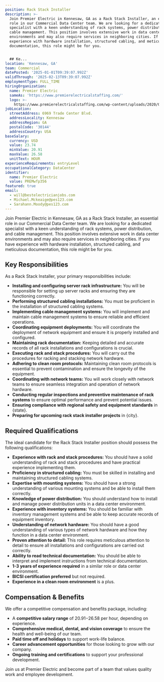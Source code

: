 ```yaml
---
position: Rack Stack Installer
description: >-
  Join Premier Electric in Kennesaw, GA as a Rack Stack Installer, an essential
  role in our Commercial Data Center team. We are looking for a dedicated
  specialist with a keen understanding of rack systems, power distribution, and
  cable management. This position involves extensive work in data center
  environments and may also require services in neighboring cities. If you have
  experience with hardware installation, structured cabling, and meticulous
  documentation, this role might be for you.


  ## Ke...
location: 'Kennesaw, GA'
team: Commercial
datePosted: '2025-01-01T09:39:07.992Z'
validThrough: '2025-02-13T09:39:07.992Z'
employmentType: FULL_TIME
hiringOrganization:
  name: Premier Electric
  sameAs: 'https://www.premierelectricalstaffing.com/'
  logo: >-
    https://www.premierelectricalstaffing.com/wp-content/uploads/2020/05/Premier-Electrical-Staffing-logo.png
jobLocation:
  streetAddress: 6969 Trade Center Blvd.
  addressLocality: Kennesaw
  addressRegion: GA
  postalCode: '30144'
  addressCountry: USA
baseSalary:
  currency: USD
  value: 23.74
  minValue: 20.91
  maxValue: 26.58
  unitText: HOUR
experienceRequirements: entryLevel
occupationalCategory: DataCenter
identifier:
  name: Premier Electric
  value: PREMwfp356
featured: true
email:
  - will@bestelectricianjobs.com
  - Michael.Mckeaige@pes123.com
  - Sarahann.Moody@pes123.com
---
```




Join Premier Electric in Kennesaw, GA as a Rack Stack Installer, an essential role in our Commercial Data Center team. We are looking for a dedicated specialist with a keen understanding of rack systems, power distribution, and cable management. This position involves extensive work in data center environments and may also require services in neighboring cities. If you have experience with hardware installation, structured cabling, and meticulous documentation, this role might be for you.

## Key Responsibilities
As a Rack Stack Installer, your primary responsibilities include:

- **Installing and configuring server rack infrastructure:** You will be responsible for setting up server racks and ensuring they are functioning correctly.
- **Performing structured cabling installations:** You must be proficient in the installation of structured cabling systems.
- **Implementing cable management systems:** You will implement and maintain cable management systems to ensure reliable and efficient operations.
- **Coordinating equipment deployments:** You will coordinate the deployment of network equipment and ensure it is properly installed and configured.
- **Maintaining rack documentation:** Keeping detailed and accurate records of all rack installations and configurations is crucial.
- **Executing rack and stack procedures:** You will carry out the procedures for racking and stacking network hardware.
- **Adhering to clean room protocols:** Maintaining clean room protocols is essential to prevent contamination and ensure the longevity of the equipment.
- **Coordinating with network teams:** You will work closely with network teams to ensure seamless integration and operation of network hardware.
- **Conducting regular inspections and preventive maintenance of rack systems** to ensure optimal performance and prevent potential issues.
- **Ensuring compliance with regional safety and equipment standards** in {state}.
- **Preparing for upcoming rack stack installer projects** in {city}.

## Required Qualifications
The ideal candidate for the Rack Stack Installer position should possess the following qualifications:

- **Experience with rack and stack procedures:** You should have a solid understanding of rack and stack procedures and have practical experience implementing them.
- **Proficiency in structured cabling:** You must be skilled in installing and maintaining structured cabling systems.
- **Expertise with mounting systems:** You should have a strong understanding of various mounting systems and be able to install them correctly.
- **Knowledge of power distribution:** You should understand how to install and manage power distribution units in a data center environment.
- **Experience with inventory systems:** You should be familiar with inventory management systems and be able to keep accurate records of equipment inventory.
- **Understanding of network hardware:** You should have a good understanding of various types of network hardware and how they function in a data center environment.
- **Proven attention to detail:** This role requires meticulous attention to detail to ensure all installations and configurations are carried out correctly.
- **Ability to read technical documentation:** You should be able to interpret and implement instructions from technical documentation.
- **1-3 years of experience required** in a similar role or data center environment.
- **BICSI certification preferred** but not required.
- **Experience in a clean room environment** is a plus.

## Compensation & Benefits
We offer a competitive compensation and benefits package, including:

- A **competitive salary range** of $20.91-$26.58 per hour, depending on experience.
- **Comprehensive medical, dental, and vision coverage** to ensure the health and well-being of our team.
- **Paid time off and holidays** to support work-life balance.
- **Career advancement opportunities** for those looking to grow with our company.
- **Ongoing training and certifications** to support your professional development. 

Join us at Premier Electric and become part of a team that values quality work and employee development.
